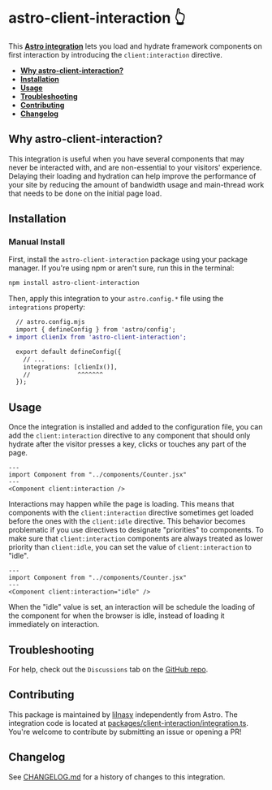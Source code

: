 # astro-client-interaction 👆

This **[Astro integration][astro-integration]** lets you load and hydrate framework components on first interaction by introducing the `client:interaction` directive.

- <strong>[Why astro-client-interaction?](#why-astro-client-interaction)</strong>
- <strong>[Installation](#installation)</strong>
- <strong>[Usage](#usage)</strong>
- <strong>[Troubleshooting](#troubleshooting)</strong>
- <strong>[Contributing](#contributing)</strong>
- <strong>[Changelog](#changelog)</strong>

## Why astro-client-interaction?

This integration is useful when you have several components that may never be interacted with, and are non-essential to your visitors' experience. Delaying their loading and hydration can help improve the performance of your site by reducing the amount of bandwidth usage and main-thread work that needs to be done on the initial page load.

## Installation

### Manual Install

First, install the `astro-client-interaction` package using your package manager. If you're using npm or aren't sure, run this in the terminal:

```sh
npm install astro-client-interaction
```

Then, apply this integration to your `astro.config.*` file using the `integrations` property:

```diff lang="js" "clientIx()"
  // astro.config.mjs
  import { defineConfig } from 'astro/config';
+ import clienIx from 'astro-client-interaction';

  export default defineConfig({
    // ...
    integrations: [clienIx()],
    //             ^^^^^^^
  });
```

## Usage

Once the integration is installed and added to the configuration file, you can add the `client:interaction` directive to any component that should only hydrate after the visitor presses a key, clicks or touches any part of the page.

```astro
---
import Component from "../components/Counter.jsx"
---
<Component client:interaction />
```

Interactions may happen while the page is loading. This means that components with the `client:interaction` directive sometimes get loaded before the ones with the `client:idle` directive. This behavior becomes problematic if you use directives to designate "priorities" to components. To make sure that `client:interaction` components are always treated as lower priority than `client:idle`, you can set the value of `client:interaction` to "idle".

```astro
---
import Component from "../components/Counter.jsx"
---
<Component client:interaction="idle" />
```

When the "idle" value is set, an interaction will be schedule the loading of the component for when the browser is idle, instead of loading it immediately on interaction.

## Troubleshooting

For help, check out the `Discussions` tab on the [GitHub repo](https://github.com/lilnasy/gratelets/discussions).

## Contributing

This package is maintained by [lilnasy](https://github.com/lilnasy) independently from Astro. The integration code is located at [packages/client-interaction/integration.ts](https://github.com/lilnasy/gratelets/blob/main/packages/client-interaction/integration.ts). You're welcome to contribute by submitting an issue or opening a PR!

## Changelog

See [CHANGELOG.md](https://github.com/lilnasy/gratelets/blob/main/packages/client-interaction/CHANGELOG.md) for a history of changes to this integration.

[astro-integration]: https://docs.astro.build/en/guides/integrations-guide/
